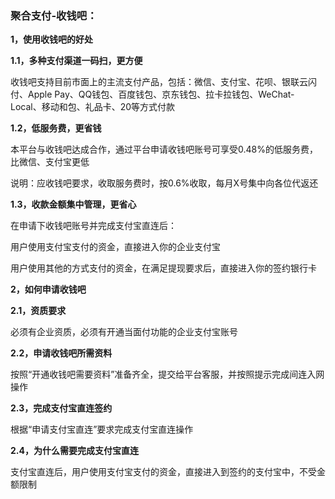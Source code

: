 ### 聚合支付-收钱吧：

**1，使用收钱吧的好处**

**1.1，多种支付渠道一码扫，更方便**

收钱吧支持目前市面上的主流支付产品，包括：微信、支付宝、花呗、银联云闪付、Apple Pay、QQ钱包、百度钱包、京东钱包、拉卡拉钱包、WeChat-Local、移动和包、礼品卡、20等方式付款

**1.2，低服务费，更省钱**

本平台与收钱吧达成合作，通过平台申请收钱吧账号可享受0.48%的低服务费，比微信、支付宝更低

说明：应收钱吧要求，收取服务费时，按0.6%收取，每月X号集中向各位代返还

**1.3，收款金额集中管理，更省心**

在申请下收钱吧账号并完成支付宝直连后：

用户使用支付宝支付的资金，直接进入你的企业支付宝

用户使用其他的方式支付的资金，在满足提现要求后，直接进入你的签约银行卡

**2，如何申请收钱吧**

**2.1，资质要求**

必须有企业资质，必须有开通当面付功能的企业支付宝账号

**2.2，申请收钱吧所需资料**

按照“开通收钱吧需要资料”准备齐全，提交给平台客服，并按照提示完成间连入网操作

**2.3，完成支付宝直连签约**

根据“申请支付宝直连”要求完成支付宝直连操作

**2.4，为什么需要完成支付宝直连**

支付宝直连后，用户使用支付宝支付的资金，直接进入到签约的支付宝中，不受金额限制



